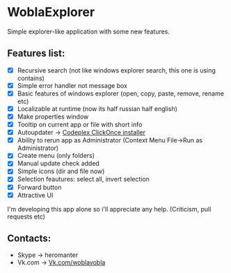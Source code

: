 # WoblaExplorer
Simple explorer-like application with some new features.

## Features list:
- [x] Recursive search (not like windows explorer search, this one is using contains)
- [x] Simple error handler not message box
- [x] Basic features of windows explorer (open, copy, paste, remove, rename etc)
- [x] Localizable at runtime (now its half russian half english)
- [x] Make properties window
- [x] Tooltip on current app or file with short info
- [x] Autoupdater -> [Codeplex ClickOnce installer](https://woblaexplorer.codeplex.com/)
- [x] Ability to rerun app as Administrator (Context Menu File->Run as Administrator)
- [x] Create menu (only folders)
- [x] Manual update check added
- [x] Simple icons (dir and file now)
- [x] Selection feautures: select all, invert selection
- [x] Forward button
- [x] Attractive UI

I'm developing this app alone so i'll appreciate any help. (Criticism, pull requests etc)

## Contacts:
- Skype -> heromanter
- Vk.com -> [Vk.com/woblavobla](https://vk.com/woblavobla)
